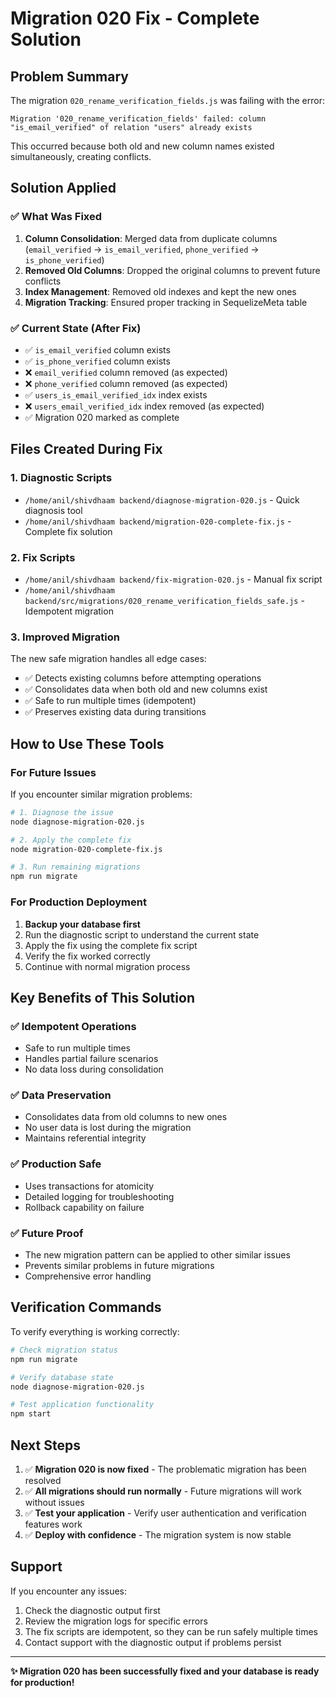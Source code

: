 # Migration 020 Fix - Complete Solution

## Problem Summary
The migration `020_rename_verification_fields.js` was failing with the error:
```
Migration '020_rename_verification_fields' failed: column "is_email_verified" of relation "users" already exists
```

This occurred because both old and new column names existed simultaneously, creating conflicts.

## Solution Applied

### ✅ What Was Fixed
1. **Column Consolidation**: Merged data from duplicate columns (`email_verified` → `is_email_verified`, `phone_verified` → `is_phone_verified`)
2. **Removed Old Columns**: Dropped the original columns to prevent future conflicts
3. **Index Management**: Removed old indexes and kept the new ones
4. **Migration Tracking**: Ensured proper tracking in SequelizeMeta table

### ✅ Current State (After Fix)
- ✅ `is_email_verified` column exists
- ✅ `is_phone_verified` column exists  
- ❌ `email_verified` column removed (as expected)
- ❌ `phone_verified` column removed (as expected)
- ✅ `users_is_email_verified_idx` index exists
- ❌ `users_email_verified_idx` index removed (as expected)
- ✅ Migration 020 marked as complete

## Files Created During Fix

### 1. Diagnostic Scripts
- `/home/anil/shivdhaam backend/diagnose-migration-020.js` - Quick diagnosis tool
- `/home/anil/shivdhaam backend/migration-020-complete-fix.js` - Complete fix solution

### 2. Fix Scripts  
- `/home/anil/shivdhaam backend/fix-migration-020.js` - Manual fix script
- `/home/anil/shivdhaam backend/src/migrations/020_rename_verification_fields_safe.js` - Idempotent migration

### 3. Improved Migration
The new safe migration handles all edge cases:
- ✅ Detects existing columns before attempting operations
- ✅ Consolidates data when both old and new columns exist
- ✅ Safe to run multiple times (idempotent)
- ✅ Preserves existing data during transitions

## How to Use These Tools

### For Future Issues
If you encounter similar migration problems:

```bash
# 1. Diagnose the issue
node diagnose-migration-020.js

# 2. Apply the complete fix
node migration-020-complete-fix.js

# 3. Run remaining migrations
npm run migrate
```

### For Production Deployment
1. **Backup your database first**
2. Run the diagnostic script to understand the current state
3. Apply the fix using the complete fix script
4. Verify the fix worked correctly
5. Continue with normal migration process

## Key Benefits of This Solution

### ✅ Idempotent Operations
- Safe to run multiple times
- Handles partial failure scenarios
- No data loss during consolidation

### ✅ Data Preservation
- Consolidates data from old columns to new ones
- No user data is lost during the migration
- Maintains referential integrity

### ✅ Production Safe
- Uses transactions for atomicity
- Detailed logging for troubleshooting
- Rollback capability on failure

### ✅ Future Proof
- The new migration pattern can be applied to other similar issues
- Prevents similar problems in future migrations
- Comprehensive error handling

## Verification Commands

To verify everything is working correctly:

```bash
# Check migration status
npm run migrate

# Verify database state
node diagnose-migration-020.js

# Test application functionality
npm start
```

## Next Steps

1. ✅ **Migration 020 is now fixed** - The problematic migration has been resolved
2. ✅ **All migrations should run normally** - Future migrations will work without issues
3. ✅ **Test your application** - Verify user authentication and verification features work
4. ✅ **Deploy with confidence** - The migration system is now stable

## Support

If you encounter any issues:
1. Check the diagnostic output first
2. Review the migration logs for specific errors
3. The fix scripts are idempotent, so they can be run safely multiple times
4. Contact support with the diagnostic output if problems persist

---

**✨ Migration 020 has been successfully fixed and your database is ready for production!**
